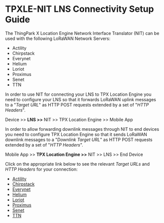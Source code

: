 # TPXLE-NIT LNS Connectivity Setup Guide

The ThingPark X Location Engine Network Interface Translator (NIT) can be used with the following LoRaWAN Network Servers:

- Actility
- Chirpstack
- Everynet
- Helium
- Loriot
- Proximus
- Senet
- TTN

In order to use NIT for connecting your LNS to TPX Location Engine you need to configure your LNS so that it forwards LoRaWAN uplink messages to a "_Target URL_" as HTTP POST requests extended by a set of "_HTTP Headers_".

Device >> **LNS >>** NIT >> TPX Location Engine >> Mobile App

In order to allow forwarding downlink messages through NIT to end devices you need to configure TPX Location Engine so that it sends LoRaWAN downlink messages to a "_Downlink Target URL_" as HTTP POST requests extended by a set of "_HTTP Headers_".

Mobile App >> **TPX Location Engine >>** NIT >> LNS >> End Device

Click on the appropriate link below to see the relevant _Target URLs_ and _HTTP Headers_ for your connection:

- [Actility](Actility.md)
- [Chirpstack](Chirpstack.md)
- [Everynet](Everynet.md)
- [Helium](Helium.md)
- [Loriot](Loriot.md)
- [Proximus](Proximus.md)
- [Senet](Senet.md)
- [TTN](TTN.md)
